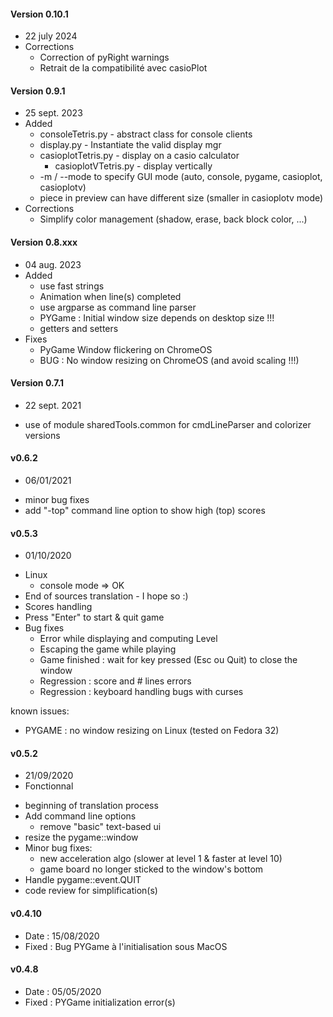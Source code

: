 #### Version 0.10.1
* 22 july 2024
* Corrections
    - Correction of pyRight warnings
    - Retrait de la compatibilité avec casioPlot

#### Version 0.9.1
* 25 sept. 2023
* Added
    * consoleTetris.py - abstract class for console clients
    * display.py - Instantiate the valid display mgr
    * casioplotTetris.py - display on a casio calculator
        * casioplotVTetris.py - display vertically
    * -m / --mode to specify GUI mode (auto, console, pygame, casioplot, casioplotv)
    * piece in preview can have different size (smaller in casioplotv mode)
* Corrections
    - Simplify color management (shadow, erase, back block color, ...)

#### Version 0.8.xxx
* 04 aug. 2023
* Added
    * use fast strings
    * Animation when line(s) completed
    * use argparse as command line parser
    * PYGame : Initial window size depends on desktop size !!!
    * getters and setters
* Fixes
    * PyGame Window flickering on ChromeOS
    * BUG : No window resizing on ChromeOS (and avoid scaling !!!)

#### Version 0.7.1
* 22 sept. 2021
+ use of module sharedTools.common for cmdLineParser and colorizer versions

#### v0.6.2
* 06/01/2021
+ minor bug fixes
+ add "-top" command line option to show high (top) scores

#### v0.5.3
* 01/10/2020
+ Linux
    + console mode => OK
+ End of sources translation - I hope so :)
+ Scores handling
+ Press "Enter" to start & quit game
+ Bug fixes
    - Error while displaying and computing Level
    - Escaping the game while playing
    - Game finished : wait for key pressed (Esc ou Quit) to close the window
    - Regression : score and # lines errors
    - Regression : keyboard handling bugs with curses

known issues:
- PYGAME : no window resizing on Linux (tested on Fedora 32)

#### v0.5.2
* 21/09/2020
* Fonctionnal
+ beginning of translation process
+ Add command line options
    - remove "basic" text-based ui
+ resize the pygame::window
+ Minor bug fixes:
    + new acceleration algo (slower at level 1 & faster at level 10)
    - game board no longer sticked to the window's bottom
+ Handle pygame::event.QUIT
+ code review for simplification(s)

#### v0.4.10
* Date : 15/08/2020
* Fixed : Bug PYGame à l'initialisation sous MacOS

#### v0.4.8
* Date : 05/05/2020
* Fixed : PYGame initialization error(s)
